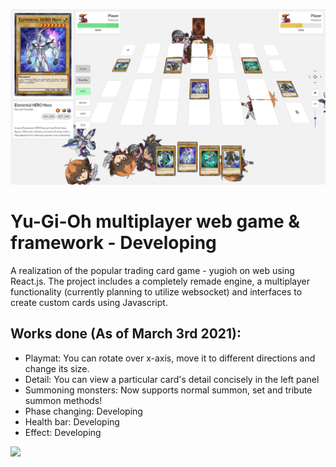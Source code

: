 <p align="center">
<img src="screenshots/yugioh_screen.png" /><br>
</p>

# Yu-Gi-Oh multiplayer web game & framework - Developing
A realization of the popular trading card game - yugioh on web using React.js. The project includes a completely remade engine, a multiplayer functionality (currently planning to utilize websocket) and interfaces to create custom cards using Javascript.

## Works done (As of March 3rd 2021):
 - Playmat: You can rotate over x-axis, move it to different directions and change its size.
 - Detail: You can view a particular card's detail concisely in the left panel
 - Summoning monsters: Now supports normal summon, set and tribute summon methods!
 - Phase changing: Developing
 - Health bar: Developing
 - Effect: Developing
<!-- ![](screenshots/yugioh_1.png)
![](screenshots/yugioh_2.png)
![](screenshots/yugioh_3.png) -->
![](screenshots/yugioh.gif)